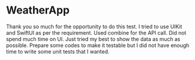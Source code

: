 # WeatherApp

Thank you so much for the opportunity to do this test. I tried to use UIKit and SwiftUI as per the requirement. Used combine for the API call. Did not spend much time on UI. Just tried my best to show the data as much as possible. 
Prepare some codes to make it testable but I did not have enough time to write some unit tests that I wanted.
